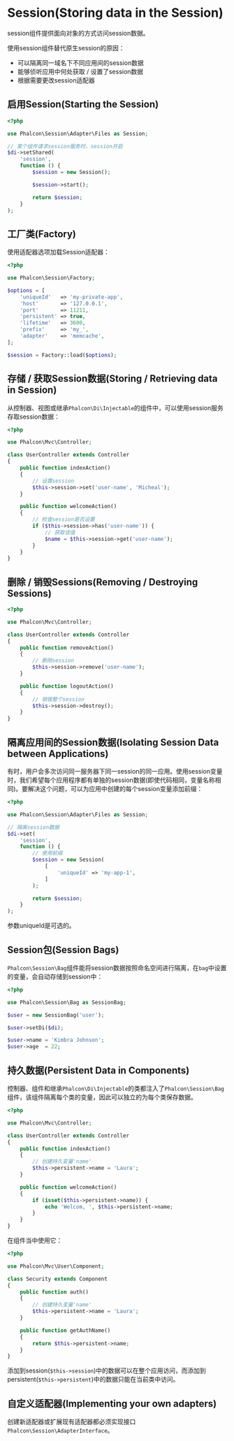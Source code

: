 # Session(Storing data in the Session)
session组件提供面向对象的方式访问session数据。

使用session组件替代原生session的原因：
- 可以隔离同一域名下不同应用间的session数据
- 能够侦听应用中何处获取 / 设置了session数据
- 根据需要更改session适配器
## 启用Session(Starting the Session)
```php
<?php

use Phalcon\Session\Adapter\Files as Session;

// 某个组件请求session服务时，session开启
$di->setShared(
    'session',
    function () {
        $session = new Session();

        $session->start();

        return $session;
    }
);
```
## 工厂类(Factory)
使用适配器选项加载Session适配器：
```php
<?php

use Phalcon\Session\Factory;

$options = [
    'uniqueId'   => 'my-private-app',
    'host'       => '127.0.0.1',
    'port'       => 11211,
    'persistent' => true,
    'lifetime'   => 3600,
    'prefix'     => 'my_',
    'adapter'    => 'memcache',
];

$session = Factory::load($options);
```
## 存储 / 获取Session数据(Storing / Retrieving data in Session)
从控制器、视图或继承`Phalcon\Di\Injectable`的组件中，可以使用session服务存取session数据：
```php
<?php

use Phalcon\Mvc\Controller;

class UserController extends Controller
{
    public function indexAction()
    {
        // 设置session
        $this->session->set('user-name', 'Micheal');
    }

    public function welcomeAction()
    {
        // 检查session是否设置
        if ($this->session->has('user-name')) {
            // 获取该值
            $name = $this->session->get('user-name');
        }
    }
}
```
## 删除 / 销毁Sessions(Removing / Destroying Sessions)
```php
<?php

use Phalcon\Mvc\Controller;

class UserController extends Controller
{
    public function removeAction()
    {
        // 删除session
        $this->session->remove('user-name');
    }

    public function logoutAction()
    {
        // 销毁整个session
        $this->session->destroy();
    }
}
```
## 隔离应用间的Session数据(Isolating Session Data between Applications)
有时，用户会多次访问同一服务器下同一session的同一应用。使用session变量时，我们希望每个应用程序都有单独的session数据(即使代码相同，变量名称相同)。要解决这个问题，可以为应用中创建的每个session变量添加前缀：
```php
<?php

use Phalcon\Session\Adapter\Files as Session;

// 隔离session数据
$di->set(
    'session',
    function () {
        // 使用前缀
        $session = new Session(
            [
                'uniqueId' => 'my-app-1',
            ]
        );

        return $session;
    }
);
```
参数uniqueId是可选的。
## Session包(Session Bags)
`Phalcon\Session\Bag`组件能将session数据按照命名空间进行隔离，在`bag`中设置的变量，会自动存储到session中：
```php
<?php

use Phalcon\Session\Bag as SessionBag;

$user = new SessionBag('user');

$user->setDi($di);

$user->name = 'Kimbra Johnson';
$user->age  = 22;
```
## 持久数据(Persistent Data in Components)
控制器、组件和继承`Phalcon\Di\Injectable`的类都注入了`Phalcon\Session\Bag`组件，该组件隔离每个类的变量，因此可以独立的为每个类保存数据。
```php
<?php

use Phalcon\Mvc\Controller;

class UserController extends Controller
{
    public function indexAction()
    {
        // 创建持久变量'name'
        $this->persistent->name = 'Laura';
    }

    public function welcomeAction()
    {
        if (isset($this->persistent->name)) {
            echo 'Welcom, ', $this->persistent->name;
        }
    }
}
```
在组件当中使用它：
```php
<?php

use Phalcon\Mvc\User\Component;

class Security extends Component
{
    public function auth()
    {
        // 创建持久变量'name'
        $this->persistent->name = 'Laura';
    }

    public function getAuthName()
    {
        return $this->persistent->name;
    }
}
```
添加到session(`$this->session`)中的数据可以在整个应用访问，而添加到persistent(`$this->persistent`)中的数据只能在当前类中访问。
## 自定义适配器(Implementing your own adapters)
创建新适配器或扩展现有适配器都必须实现接口`Phalcon\Session\AdapterInterface`。